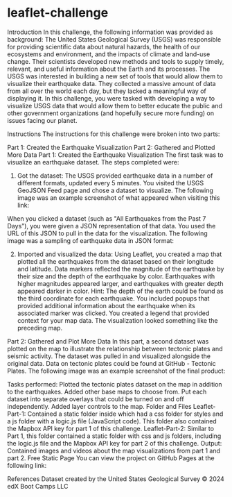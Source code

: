 # leaflet-challenge
Introduction
In this challenge, the following information was provided as background: The United States Geological Survey (USGS) was responsible for providing scientific data about natural hazards, the health of our ecosystems and environment, and the impacts of climate and land-use change. Their scientists developed new methods and tools to supply timely, relevant, and useful information about the Earth and its processes. The USGS was interested in building a new set of tools that would allow them to visualize their earthquake data. They collected a massive amount of data from all over the world each day, but they lacked a meaningful way of displaying it. In this challenge, you were tasked with developing a way to visualize USGS data that would allow them to better educate the public and other government organizations (and hopefully secure more funding) on issues facing our planet.

Instructions
The instructions for this challenge were broken into two parts:

Part 1: Created the Earthquake Visualization
Part 2: Gathered and Plotted More Data
Part 1: Created the Earthquake Visualization
The first task was to visualize an earthquake dataset. The steps completed were:

1. Got the dataset:
The USGS provided earthquake data in a number of different formats, updated every 5 minutes. You visited the USGS GeoJSON Feed page and chose a dataset to visualize. The following image was an example screenshot of what appeared when visiting this link:





When you clicked a dataset (such as "All Earthquakes from the Past 7 Days"), you were given a JSON representation of that data. You used the URL of this JSON to pull in the data for the visualization. The following image was a sampling of earthquake data in JSON format:



2. Imported and visualized the data:
Using Leaflet, you created a map that plotted all the earthquakes from the dataset based on their longitude and latitude.
Data markers reflected the magnitude of the earthquake by their size and the depth of the earthquake by color. Earthquakes with higher magnitudes appeared larger, and earthquakes with greater depth appeared darker in color.
Hint: The depth of the earth could be found as the third coordinate for each earthquake.
You included popups that provided additional information about the earthquake when its associated marker was clicked.
You created a legend that provided context for your map data.
The visualization looked something like the preceding map.



Part 2: Gathered and Plot More Data
In this part, a second dataset was plotted on the map to illustrate the relationship between tectonic plates and seismic activity. The dataset was pulled in and visualized alongside the original data. Data on tectonic plates could be found at GitHub - Tectonic Plates. The following image was an example screenshot of the final product:



Tasks performed:
Plotted the tectonic plates dataset on the map in addition to the earthquakes.
Added other base maps to choose from.
Put each dataset into separate overlays that could be turned on and off independently.
Added layer controls to the map.
Folder and Files
Leaflet-Part-1: Contained a static folder inside which had a css folder for styles and a js folder with a logic.js file (JavaScript code). This folder also contained the Mapbox API key for part 1 of this challenge.
Leaflet-Part-2: Similar to Part 1, this folder contained a static folder with css and js folders, including the logic.js file and the Mapbox API key for part 2 of this challenge.
Output: Contained images and videos about the map visualizations from part 1 and part 2.
Free Static Page
You can view the project on GitHub Pages at the following link:


References
Dataset created by the United States Geological Survey
© 2024 edX Boot Camps LLC
